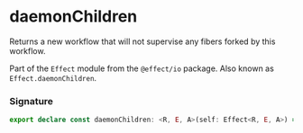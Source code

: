 # daemonChildren

Returns a new workflow that will not supervise any fibers forked by this
workflow.

Part of the `Effect` module from the `@effect/io` package. Also known as `Effect.daemonChildren`.

### Signature

```typescript
export declare const daemonChildren: <R, E, A>(self: Effect<R, E, A>) => Effect<R, E, A>
```

